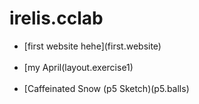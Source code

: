 # irelis.cclab
<ul>
<li>[first website hehe](first.website)</li>
<br>
<li>[my April(layout.exercise1)</li>
<br>
<li>[Caffeinated Snow (p5 Sketch)(p5.balls)</li>

 
